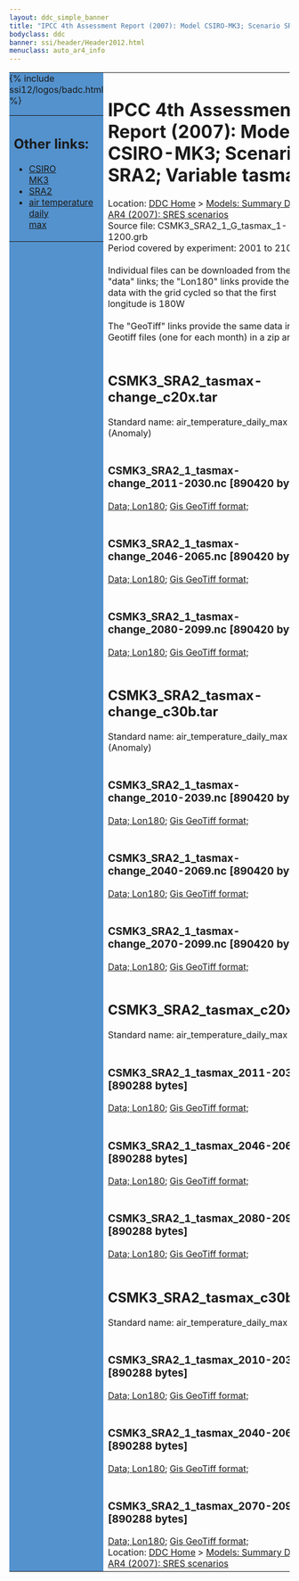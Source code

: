 ```yaml
---
layout: ddc_simple_banner
title: "IPCC 4th Assessment Report (2007): Model CSIRO-MK3; Scenario SRA2; Variable tasmax"
bodyclass: ddc
banner: ssi/header/Header2012.html
menuclass: auto_ar4_info
---
```



<table width="100%" border="0" cellspacing="0" cellpadding="0" style="border-collapse: collapse;">
<tr style="margin:0;padding:0;border:0;">
<td style="margin:0;padding:0;border:0;height:1pt;width:150pt;background:#5492CD;" valign="top" >

<div id="lh-col2" class="auto_ar4_info">
<table class="menumain" bgcolor="#5492CD" cellspacing="0" width="100%" border="0">
<tr><td>
<h2> Other links:</h2>
<ul>
<li><a href="/auto/ar4/model-CSIRO-MK3.html">CSIRO<br/>MK3</a></li>
<li><a href="/auto/ar4/scenario-SRA2.html">SRA2</a></li>
<li><a href="/auto/ar4/var-air_temperature_daily_max.html">air temperature daily<br/> max</a></li>
</ul>
</td></tr>
{% include ssi12/logos/badc.html %}
</table>
</div>
</td>
<td><h1>IPCC 4th Assessment Report (2007): Model CSIRO-MK3; Scenario SRA2; Variable tasmax</h1>

<!-- Breadcrumb1 -->
<div id="breadcrumb1" align="left">
Location: <a href="/index.html">DDC Home</a> > <a href="/sim/gcm_clim/">Models: Summary Data</a>
> <a href="/sim/gcm_clim/SRES_AR4/index.html">AR4 (2007): SRES scenarios</a>
</div>
<!-- End of Breadcrumb1 -->Source file: CSMK3_SRA2_1_G_tasmax_1-1200.grb
<br/>
Period covered by experiment: 2001 to 2100<br/>
<br/>Individual files can be downloaded from the "data" links; the "Lon180" links provide the same data
         with the grid cycled so that the first longitude is 180W<br/>
<br/>The "GeoTiff" links provide the same data in 12 Geotiff files (one for each month)
          in a zip archive<br/>
<br/><h2>CSMK3_SRA2_tasmax-change_c20x.tar</h2>
Standard name: air_temperature_daily_max (Anomaly)<br>
<br/><h3>CSMK3_SRA2_1_tasmax-change_2011-2030.nc [890420 bytes]</h3>
<a href="http://apps.ipcc-data.org/cgi-bin/downl/ar4_nc/tasmax/CSMK3_SRA2_1_tasmax-change_2011-2030.nc">Data; </a><a href="http://apps.ipcc-data.org/cgi-bin/downl/ar4_nc/tasmax/CSMK3_SRA2_1_tasmax-change_2011-2030.cyto180.nc"> Lon180</a>; <a href="/cgi-bin/downl/ar4_tif/tasmax/CSMK3_SRA2_1_tasmax-change_2011-2030.zip">Gis GeoTiff format; </a><br/>
<br/><h3>CSMK3_SRA2_1_tasmax-change_2046-2065.nc [890420 bytes]</h3>
<a href="http://apps.ipcc-data.org/cgi-bin/downl/ar4_nc/tasmax/CSMK3_SRA2_1_tasmax-change_2046-2065.nc">Data; </a><a href="http://apps.ipcc-data.org/cgi-bin/downl/ar4_nc/tasmax/CSMK3_SRA2_1_tasmax-change_2046-2065.cyto180.nc"> Lon180</a>; <a href="/cgi-bin/downl/ar4_tif/tasmax/CSMK3_SRA2_1_tasmax-change_2046-2065.zip">Gis GeoTiff format; </a><br/>
<br/><h3>CSMK3_SRA2_1_tasmax-change_2080-2099.nc [890420 bytes]</h3>
<a href="http://apps.ipcc-data.org/cgi-bin/downl/ar4_nc/tasmax/CSMK3_SRA2_1_tasmax-change_2080-2099.nc">Data; </a><a href="http://apps.ipcc-data.org/cgi-bin/downl/ar4_nc/tasmax/CSMK3_SRA2_1_tasmax-change_2080-2099.cyto180.nc"> Lon180</a>; <a href="/cgi-bin/downl/ar4_tif/tasmax/CSMK3_SRA2_1_tasmax-change_2080-2099.zip">Gis GeoTiff format; </a><br/>
<br/><h2>CSMK3_SRA2_tasmax-change_c30b.tar</h2>
Standard name: air_temperature_daily_max (Anomaly)<br>
<br/><h3>CSMK3_SRA2_1_tasmax-change_2010-2039.nc [890420 bytes]</h3>
<a href="http://apps.ipcc-data.org/cgi-bin/downl/ar4_nc/tasmax/CSMK3_SRA2_1_tasmax-change_2010-2039.nc">Data; </a><a href="http://apps.ipcc-data.org/cgi-bin/downl/ar4_nc/tasmax/CSMK3_SRA2_1_tasmax-change_2010-2039.cyto180.nc"> Lon180</a>; <a href="/cgi-bin/downl/ar4_tif/tasmax/CSMK3_SRA2_1_tasmax-change_2010-2039.zip">Gis GeoTiff format; </a><br/>
<br/><h3>CSMK3_SRA2_1_tasmax-change_2040-2069.nc [890420 bytes]</h3>
<a href="http://apps.ipcc-data.org/cgi-bin/downl/ar4_nc/tasmax/CSMK3_SRA2_1_tasmax-change_2040-2069.nc">Data; </a><a href="http://apps.ipcc-data.org/cgi-bin/downl/ar4_nc/tasmax/CSMK3_SRA2_1_tasmax-change_2040-2069.cyto180.nc"> Lon180</a>; <a href="/cgi-bin/downl/ar4_tif/tasmax/CSMK3_SRA2_1_tasmax-change_2040-2069.zip">Gis GeoTiff format; </a><br/>
<br/><h3>CSMK3_SRA2_1_tasmax-change_2070-2099.nc [890420 bytes]</h3>
<a href="http://apps.ipcc-data.org/cgi-bin/downl/ar4_nc/tasmax/CSMK3_SRA2_1_tasmax-change_2070-2099.nc">Data; </a><a href="http://apps.ipcc-data.org/cgi-bin/downl/ar4_nc/tasmax/CSMK3_SRA2_1_tasmax-change_2070-2099.cyto180.nc"> Lon180</a>; <a href="/cgi-bin/downl/ar4_tif/tasmax/CSMK3_SRA2_1_tasmax-change_2070-2099.zip">Gis GeoTiff format; </a><br/>
<br/><h2>CSMK3_SRA2_tasmax_c20x.tar</h2>
Standard name: air_temperature_daily_max<br>
<br/><h3>CSMK3_SRA2_1_tasmax_2011-2030.nc [890288 bytes]</h3>
<a href="http://apps.ipcc-data.org/cgi-bin/downl/ar4_nc/tasmax/CSMK3_SRA2_1_tasmax_2011-2030.nc">Data; </a><a href="http://apps.ipcc-data.org/cgi-bin/downl/ar4_nc/tasmax/CSMK3_SRA2_1_tasmax_2011-2030.cyto180.nc"> Lon180</a>; <a href="/cgi-bin/downl/ar4_tif/tasmax/CSMK3_SRA2_1_tasmax_2011-2030.zip">Gis GeoTiff format; </a><br/>
<br/><h3>CSMK3_SRA2_1_tasmax_2046-2065.nc [890288 bytes]</h3>
<a href="http://apps.ipcc-data.org/cgi-bin/downl/ar4_nc/tasmax/CSMK3_SRA2_1_tasmax_2046-2065.nc">Data; </a><a href="http://apps.ipcc-data.org/cgi-bin/downl/ar4_nc/tasmax/CSMK3_SRA2_1_tasmax_2046-2065.cyto180.nc"> Lon180</a>; <a href="/cgi-bin/downl/ar4_tif/tasmax/CSMK3_SRA2_1_tasmax_2046-2065.zip">Gis GeoTiff format; </a><br/>
<br/><h3>CSMK3_SRA2_1_tasmax_2080-2099.nc [890288 bytes]</h3>
<a href="http://apps.ipcc-data.org/cgi-bin/downl/ar4_nc/tasmax/CSMK3_SRA2_1_tasmax_2080-2099.nc">Data; </a><a href="http://apps.ipcc-data.org/cgi-bin/downl/ar4_nc/tasmax/CSMK3_SRA2_1_tasmax_2080-2099.cyto180.nc"> Lon180</a>; <a href="/cgi-bin/downl/ar4_tif/tasmax/CSMK3_SRA2_1_tasmax_2080-2099.zip">Gis GeoTiff format; </a><br/>
<br/><h2>CSMK3_SRA2_tasmax_c30b.tar</h2>
Standard name: air_temperature_daily_max<br>
<br/><h3>CSMK3_SRA2_1_tasmax_2010-2039.nc [890288 bytes]</h3>
<a href="http://apps.ipcc-data.org/cgi-bin/downl/ar4_nc/tasmax/CSMK3_SRA2_1_tasmax_2010-2039.nc">Data; </a><a href="http://apps.ipcc-data.org/cgi-bin/downl/ar4_nc/tasmax/CSMK3_SRA2_1_tasmax_2010-2039.cyto180.nc"> Lon180</a>; <a href="/cgi-bin/downl/ar4_tif/tasmax/CSMK3_SRA2_1_tasmax_2010-2039.zip">Gis GeoTiff format; </a><br/>
<br/><h3>CSMK3_SRA2_1_tasmax_2040-2069.nc [890288 bytes]</h3>
<a href="http://apps.ipcc-data.org/cgi-bin/downl/ar4_nc/tasmax/CSMK3_SRA2_1_tasmax_2040-2069.nc">Data; </a><a href="http://apps.ipcc-data.org/cgi-bin/downl/ar4_nc/tasmax/CSMK3_SRA2_1_tasmax_2040-2069.cyto180.nc"> Lon180</a>; <a href="/cgi-bin/downl/ar4_tif/tasmax/CSMK3_SRA2_1_tasmax_2040-2069.zip">Gis GeoTiff format; </a><br/>
<br/><h3>CSMK3_SRA2_1_tasmax_2070-2099.nc [890288 bytes]</h3>
<a href="http://apps.ipcc-data.org/cgi-bin/downl/ar4_nc/tasmax/CSMK3_SRA2_1_tasmax_2070-2099.nc">Data; </a><a href="http://apps.ipcc-data.org/cgi-bin/downl/ar4_nc/tasmax/CSMK3_SRA2_1_tasmax_2070-2099.cyto180.nc"> Lon180</a>; <a href="/cgi-bin/downl/ar4_tif/tasmax/CSMK3_SRA2_1_tasmax_2070-2099.zip">Gis GeoTiff format; </a><br/>
<!-- Breadcrumb2 -->
<div id="breadcrumb2" align="left">
Location: <a href="/index.html">DDC Home</a> > <a href="/sim/gcm_clim/">Models: Summary Data</a>
> <a href="/sim/gcm_clim/SRES_AR4/index.html">AR4 (2007): SRES scenarios</a>
</div>
<!-- End of Breadcrumb2 --></td></tr></table>
